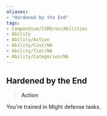 ```yaml
---
aliases:
- "Hardened by the End"
tags:
- Compendium/CSRD/en/Abilities
- Ability
- Ability/Action
- Ability/Cost/NA
- Ability/Tier/NA
- Ability/Categories/NA
---
```


  
## Hardened by the End  
>**Action**
  
You're trained in Might defense tasks.
